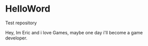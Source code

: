 # HelloWord
Test repository

Hey, Im Eric and i love Games, maybe one day i'll become a game developer.
